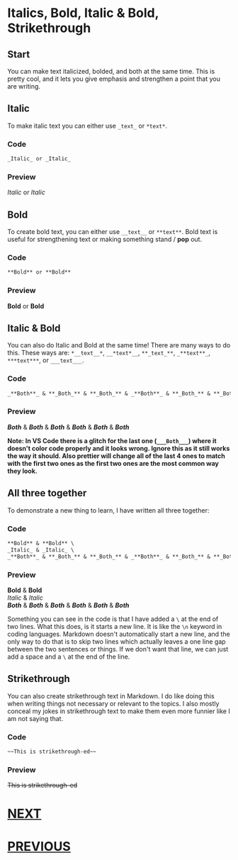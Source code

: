 # Italics, Bold, Italic & Bold, Strikethrough

## Start

You can make text italicized, bolded, and both at the same time. This is pretty cool, and it lets you give emphasis and strengthen a point that you are writing.

## Italic

To make italic text you can either use `_text_` or `*text*`.

### Code

```markdown
_Italic_ or _Italic_
```

### Preview

_Italic_ or _Italic_

## Bold

To create bold text, you can either use `__text__` or `**text**`. Bold text is useful for strengthening text or making something stand / **pop** out.

### Code

```markdown
**Bold** or **Bold**
```

### Preview

**Bold** or **Bold**

## Italic & Bold

You can also do Italic and Bold at the same time! There are many ways to do this. These ways are: `*__text__*`, `__*text*__`, `**_text_**`, `_**text**_`, `***text***`, or `___text___`.

### Code

```markdown
_**Both**_ & **_Both_** & **_Both_** & _**Both**_ & **_Both_** & **_Both_**
```

### Preview

_**Both**_ & **_Both_** & **_Both_** & _**Both**_ & **_Both_** & **_Both_**

**Note: In VS Code there is a glitch for the last one (`___Both___`) where it doesn't color code properly and it looks wrong. Ignore this as it still works the way it should. Also prettier will change all of the last 4 ones to match with the first two ones as the first two ones are the most common way they look.**

## All three together

To demonstrate a new thing to learn, I have written all three together:

### Code

```markdown
**Bold** & **Bold** \
_Italic_ & _Italic_ \
_**Both**_ & **_Both_** & **_Both_** & _**Both**_ & **_Both_** & **_Both_**
```

### Preview

**Bold** & **Bold** \
_Italic_ & _Italic_ \
_**Both**_ & **_Both_** & **_Both_** & _**Both**_ & **_Both_** & **_Both_**

Something you can see in the code is that I have added a `\` at the end of two lines. What this does, is it starts a new line. It is like the `\n` keyword in coding languages. Markdown doesn't automatically start a new line, and the only way to do that is to skip two lines which actually leaves a one line gap between the two sentences or things. If we don't want that line, we can just add a space and a `\` at the end of the line.

## Strikethrough

You can also create strikethrough text in Markdown. I do like doing this when writing things not necessary or relevant to the topics. I also mostly conceal my jokes in strikethrough text to make them even more funnier like I am not saying that.

### Code

```markdown
~~This is strikethrough-ed~~
```

### Preview

~~This is strikethrough-ed~~

# [NEXT]()

# [PREVIOUS](1.%20Headings.md)
